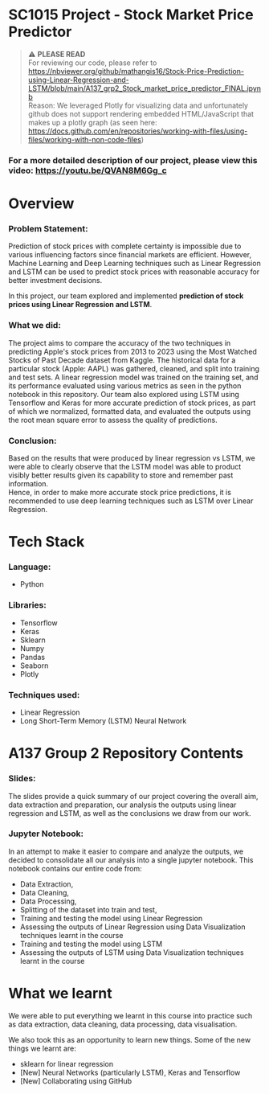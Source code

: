 # SC1015 Project - Stock Market Price Predictor

> :warning: **PLEASE READ** <br />
> For reviewing our code, please refer to https://nbviewer.org/github/mathangis16/Stock-Price-Prediction-using-Linear-Regression-and-LSTM/blob/main/A137_grp2_Stock_market_price_predictor_FINAL.ipynb <br />
Reason: We leveraged Plotly for visualizing data and unfortunately github does not support rendering embedded HTML/JavaScript that makes up a plotly graph (as seen here: https://docs.github.com/en/repositories/working-with-files/using-files/working-with-non-code-files) 

### For a more detailed description of our project, please view this **video**: https://youtu.be/QVAN8M6Gg_c


# Overview

### Problem Statement:
Prediction of stock prices with complete certainty is impossible due to various influencing factors since  financial markets are efficient. However, Machine Learning and Deep Learning techniques such as Linear Regression and LSTM  can be used to predict stock prices with reasonable accuracy for better investment decisions.

In this project, our team explored and implemented **prediction of stock prices using Linear Regression and LSTM**. 

### What we did:
The project aims to compare the accuracy of the two techniques in predicting Apple's stock prices from 2013 to 2023 using the Most Watched Stocks of Past Decade dataset from Kaggle. The historical data for a particular stock (Apple: AAPL) was gathered, cleaned, and split into training and test sets. A linear regression model was trained on the training set, and its performance evaluated using various metrics as seen in the python notebook in this repository. Our team also explored using LSTM using Tensorflow and Keras for more accurate prediction of stock prices, as part of which we normalized, formatted data, and evaluated the outputs using the root mean square error to assess the quality of predictions. 

### Conclusion:
Based on the results that were produced by linear regression vs LSTM, we were able to clearly observe that the LSTM model was able to product visibly better results given its capability to store and remember past information.  
Hence, in order to make more accurate stock price predictions, it is recommended to use deep learning techniques such as LSTM over Linear Regression.


# Tech Stack

### Language: 
* Python


### Libraries:
* Tensorflow
* Keras
* Sklearn
* Numpy
* Pandas
* Seaborn
* Plotly


### Techniques used:
* Linear Regression
* Long Short-Term Memory (LSTM) Neural Network


# A137 Group 2 Repository Contents

### Slides:

The slides provide a quick summary of our project covering the overall aim, data extraction and preparation, our analysis the outputs using linear regression and LSTM, as well as the conclusions we draw from our work.

### Jupyter Notebook:

In an attempt to make it easier to compare and analyze the outputs, we decided to consolidate all our analysis into a single jupyter notebook. This notebook contains our entire code from:

 - Data Extraction, 
 - Data Cleaning, 
 - Data Processing, 
 - Splitting of the dataset into train and test, 
 - Training and testing the model using Linear Regression
 - Assessing the outputs of Linear Regression using Data Visualization techniques learnt in the course
 - Training and testing the model using LSTM
 - Assessing the outputs of LSTM using Data Visualization techniques learnt in the course

# What we learnt

We were able to put everything we learnt in this course into practice such as data extraction, data cleaning, data processing, data visualisation.

We also took this as an opportunity to learn new things. Some of the new things we learnt are:
- sklearn for linear regression
-  [New] Neural Networks (particularly LSTM), Keras and Tensorflow
-  [New] Collaborating using GitHub
